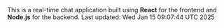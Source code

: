 This is a real-time chat application built using **React** for the frontend and **Node.js** for the backend.
Last updated: Wed Jan 15 09:07:44 UTC 2025
